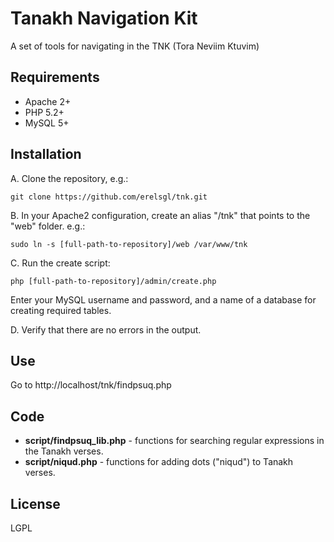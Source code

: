 Tanakh Navigation Kit
=====================

A set of tools for navigating in the TNK (Tora Neviim Ktuvim)

## Requirements
* Apache 2+
* PHP 5.2+
* MySQL 5+

## Installation

A. Clone the repository, e.g.:

	git clone https://github.com/erelsgl/tnk.git
	
B. In your Apache2 configuration, create an alias "/tnk" that points to the "web" folder. e.g.:

	sudo ln -s [full-path-to-repository]/web /var/www/tnk

C. Run the create script:

	php [full-path-to-repository]/admin/create.php

Enter your MySQL username and password, and a name of a database for creating required tables.

D. Verify that there are no errors in the output.

## Use

Go to http://localhost/tnk/findpsuq.php

## Code
* **script/findpsuq_lib.php** - functions for searching regular expressions in the Tanakh verses. 
* **script/niqud.php** - functions for adding dots ("niqud") to Tanakh verses.

## License
LGPL
